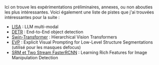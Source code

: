 Ici on trouve les expérimentations préliminaires, annexes, ou non abouties les plus intéressantes. Voici également une liste de pistes que j'ai trouvées intéressantes pour la suite :

- [LISA](https://github.com/dvlab-research/LISA ) : LLM multi-modal
- [DETR](https://github.com/facebookresearch/detr.git) : End-to-End object detection
- [Swin-Transformer](https://github.com/microsoft/Swin-Transformer.git) : Hierarchical Vision Transformers
- [EVP](https://github.com/NiFangBaAGe/Explicit-Visual-Prompt.git) : Explicit Visual Prompting for Low-Level Structure Segmentations (utilisé pour les masques defocus)
- [SRM et Two Stream FasterRCNN](https://arxiv.org/pdf/1805.04953) : Learning Rich Features for Image Manipulation Detection
